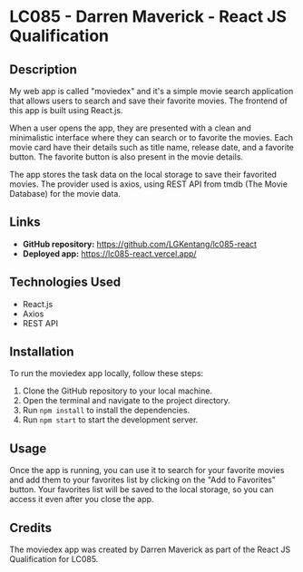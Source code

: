 # LC085 - Darren Maverick - React JS Qualification

## Description
My web app is called "moviedex" and it's a simple movie search application that allows users to search and save their favorite movies. The frontend of this app is built using React.js.

When a user opens the app, they are presented with a clean and minimalistic interface where they can search or to favorite the movies. Each movie card have their details such as title name, release date, and a favorite button. The favorite button is also present in the movie details.

The app stores the task data on the local storage to save their favorited movies.
The provider used is axios, using REST API from tmdb (The Movie Database) for the movie data.

## Links

- **GitHub repository:** https://github.com/LGKentang/lc085-react
- **Deployed app:** https://lc085-react.vercel.app/

## Technologies Used

- React.js
- Axios
- REST API

## Installation

To run the moviedex app locally, follow these steps:

1. Clone the GitHub repository to your local machine.
2. Open the terminal and navigate to the project directory.
3. Run `npm install` to install the dependencies.
4. Run `npm start` to start the development server.

## Usage

Once the app is running, you can use it to search for your favorite movies and add them to your favorites list by clicking on the "Add to Favorites" button. Your favorites list will be saved to the local storage, so you can access it even after you close the app.

## Credits

The moviedex app was created by Darren Maverick as part of the React JS Qualification for LC085.
